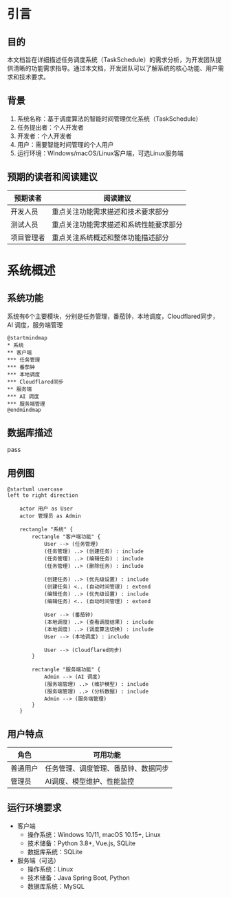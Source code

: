 # 引言

## 目的
本文档旨在详细描述任务调度系统（TaskSchedule）的需求分析，为开发团队提供清晰的功能需求指导。通过本文档，开发团队可以了解系统的核心功能、用户需求和技术要求。

## 背景
1. 系统名称：基于调度算法的智能时间管理优化系统（TaskSchedule）
2. 任务提出者：个人开发者
3. 开发者：个人开发者
4. 用户：需要智能时间管理的个人用户
5. 运行环境：Windows/macOS/Linux客户端，可选Linux服务端

## 预期的读者和阅读建议

| 预期读者   | 阅读建议                               |
| ---------- | -------------------------------------- |
| 开发人员   | 重点关注功能需求描述和技术要求部分     |
| 测试人员   | 重点关注功能需求描述和系统性能要求部分 |
| 项目管理者 | 重点关注系统概述和整体功能描述部分     |

# 系统概述

## 系统功能
系统有6个主要模块，分别是任务管理，番茄钟，本地调度，Cloudflared同步，AI 调度，服务端管理

```plantuml
@startmindmap
* 系统
** 客户端
*** 任务管理
*** 番茄钟
*** 本地调度
*** Cloudflared同步
** 服务端
*** AI 调度
*** 服务端管理
@endmindmap
```

## 数据库描述
pass


## 用例图

```plantuml
@startuml usercase
left to right direction
    
    actor 用户 as User
    actor 管理员 as Admin
    
    rectangle "系统" {
        rectangle "客户端功能" {
            User --> (任务管理)
            (任务管理) ..> (创建任务) : include
            (任务管理) ..> (编辑任务) : include
            (任务管理) ..> (删除任务) : include
            
            (创建任务) ..> (优先级设置) : include
            (创建任务) <.. (自动时间管理) : extend
            (编辑任务) ..> (优先级设置) : include
            (编辑任务) <.. (自动时间管理) : extend
            
            User --> (番茄钟)
            (本地调度) ..> (查看调度结果) : include
            (本地调度) ..> (调度算法切换) : include
            User --> (本地调度) : include

            User --> (Cloudflared同步)
        }
        
        rectangle "服务端功能" {
            Admin --> (AI 调度)
            (服务端管理) ..> (维护模型) : include
            (服务端管理) ..> (分析数据) : include
            Admin --> (服务端管理)
        }
    }
```

## 用户特点

| 角色     | 可用功能                             |
| -------- | ------------------------------------ |
| 普通用户 | 任务管理、调度管理、番茄钟、数据同步 |
| 管理员   | AI调度、模型维护、性能监控           |

## 运行环境要求
- 客户端
    - 操作系统：Windows 10/11, macOS 10.15+, Linux
    - 技术储备：Python 3.8+, Vue.js, SQLite
    - 数据库系统：SQLite
- 服务端（可选）
    - 操作系统：Linux
    - 技术储备：Java Spring Boot, Python
    - 数据库系统：MySQL
